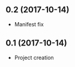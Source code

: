 0.2 (2017-10-14)
----------------

 - Manifest fix

0.1 (2017-10-14)
----------------

 - Project creation
